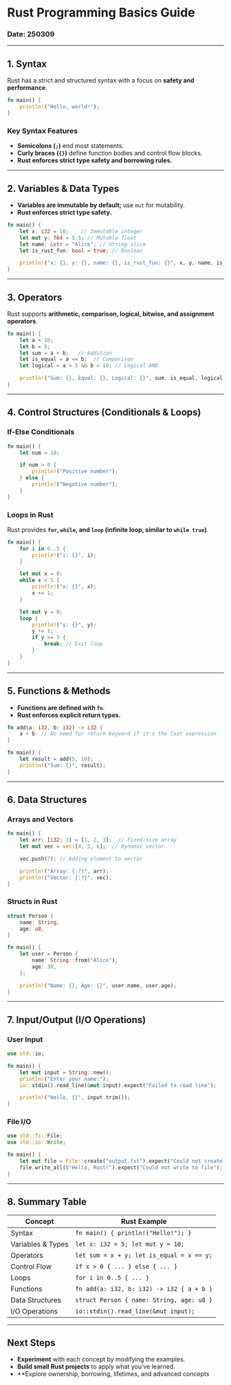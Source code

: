 # **Rust Programming Basics Guide**  
### **Date: 250309**  

---

## **1. Syntax**  
Rust has a strict and structured syntax with a focus on **safety and performance**.  

```rust
fn main() {
    println!("Hello, world!");
}
```

### **Key Syntax Features**  
- **Semicolons (`;`)** end most statements.  
- **Curly braces (`{}`)** define function bodies and control flow blocks.  
- **Rust enforces strict type safety and borrowing rules.**  

---

## **2. Variables & Data Types**  
- **Variables are immutable by default;** use `mut` for mutability.  
- **Rust enforces strict type safety.**  

```rust
fn main() {
    let x: i32 = 10;    // Immutable integer
    let mut y: f64 = 5.5; // Mutable float
    let name: &str = "Alice"; // String slice
    let is_rust_fun: bool = true; // Boolean

    println!("x: {}, y: {}, name: {}, is_rust_fun: {}", x, y, name, is_rust_fun);
}
```

---

## **3. Operators**  
Rust supports **arithmetic, comparison, logical, bitwise, and assignment operators**.  

```rust
fn main() {
    let a = 10;
    let b = 5;
    let sum = a + b;   // Addition
    let is_equal = a == b;  // Comparison
    let logical = a > 5 && b < 10; // Logical AND

    println!("Sum: {}, Equal: {}, Logical: {}", sum, is_equal, logical);
}
```

---

## **4. Control Structures (Conditionals & Loops)**  

### **If-Else Conditionals**  

```rust
fn main() {
    let num = 10;

    if num > 0 {
        println!("Positive number");
    } else {
        println!("Negative number");
    }
}
```

### **Loops in Rust**  
Rust provides **`for`, `while`, and `loop` (infinite loop, similar to `while true`)**.  

```rust
fn main() {
    for i in 0..5 {
        println!("i: {}", i);
    }

    let mut x = 0;
    while x < 5 {
        println!("x: {}", x);
        x += 1;
    }

    let mut y = 0;
    loop {
        println!("y: {}", y);
        y += 1;
        if y == 3 {
            break; // Exit loop
        }
    }
}
```

---

## **5. Functions & Methods**  
- **Functions are defined with `fn`**.  
- **Rust enforces explicit return types.**  

```rust
fn add(a: i32, b: i32) -> i32 {
    a + b  // No need for return keyword if it's the last expression
}

fn main() {
    let result = add(5, 10);
    println!("Sum: {}", result);
}
```

---

## **6. Data Structures**  

### **Arrays and Vectors**  

```rust
fn main() {
    let arr: [i32; 3] = [1, 2, 3];  // Fixed-size array
    let mut vec = vec![4, 5, 6];  // Dynamic vector

    vec.push(7); // Adding element to vector

    println!("Array: {:?}", arr);
    println!("Vector: {:?}", vec);
}
```

### **Structs in Rust**  

```rust
struct Person {
    name: String,
    age: u8,
}

fn main() {
    let user = Person {
        name: String::from("Alice"),
        age: 30,
    };

    println!("Name: {}, Age: {}", user.name, user.age);
}
```

---

## **7. Input/Output (I/O Operations)**  

### **User Input**  

```rust
use std::io;

fn main() {
    let mut input = String::new();
    println!("Enter your name:");
    io::stdin().read_line(&mut input).expect("Failed to read line");

    println!("Hello, {}", input.trim());
}
```

### **File I/O**  

```rust
use std::fs::File;
use std::io::Write;

fn main() {
    let mut file = File::create("output.txt").expect("Could not create file");
    file.write_all(b"Hello, Rust!").expect("Could not write to file");
}
```

---

## **8. Summary Table**  

| **Concept**        | **Rust Example**                          |
|--------------------|------------------------------------------|
| Syntax            | `fn main() { println!("Hello!"); }`     |
| Variables & Types | `let x: i32 = 5; let mut y = 10;`       |
| Operators         | `let sum = x + y; let is_equal = x == y;` |
| Control Flow      | `if x > 0 { ... } else { ... }`         |
| Loops             | `for i in 0..5 { ... }`                 |
| Functions         | `fn add(a: i32, b: i32) -> i32 { a + b }` |
| Data Structures   | `struct Person { name: String, age: u8 }` |
| I/O Operations    | `io::stdin().read_line(&mut input);`    |

---

## **Next Steps**  
- **Experiment** with each concept by modifying the examples.  
- **Build small Rust projects** to apply what you’ve learned.  
- **Explore ownership, borrowing, lifetimes, and advanced concepts